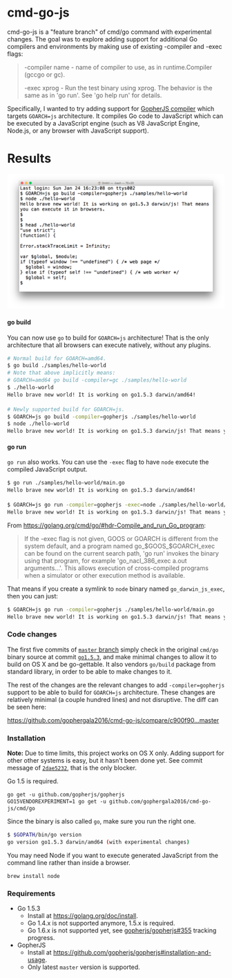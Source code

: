 # cmd-go-js

cmd-go-js is a "feature branch" of cmd/go command with experimental changes. The goal was to explore adding support for additional Go compilers and environments by making use of existing -compiler and -exec flags:

> -compiler name - name of compiler to use, as in runtime.Compiler (gccgo or gc).
>
> -exec xprog - Run the test binary using xprog. The behavior is the same as in 'go run'. See 'go help run' for details.

Specifically, I wanted to try adding support for [GopherJS compiler](https://github.com/gopherjs/gopherjs) which targets `GOARCH=js` architecture. It compiles Go code to JavaScript which can be executed by a JavaScript engine (such as V8 JavaScript Engine, Node.js, or any browser with JavaScript support).

# Results

![](Screenshot.png)

#### go build

You can now use `go` to build for `GOARCH=js` architecture! That is the only architecture that all browsers can execute natively, without any plugins.

```bash
# Normal build for GOARCH=amd64.
$ go build ./samples/hello-world
# Note that above implicitly means:
# GOARCH=amd64 go build -compiler=gc ./samples/hello-world
$ ./hello-world
Hello brave new world! It is working on go1.5.3 darwin/amd64!

# Newly supported build for GOARCH=js.
$ GOARCH=js go build -compiler=gopherjs ./samples/hello-world
$ node ./hello-world
Hello brave new world! It is working on go1.5.3 darwin/js! That means you can execute it in browsers.
```

#### go run

`go run` also works. You can use the `-exec` flag to have `node` execute the compiled JavaScript output.

```bash
$ go run ./samples/hello-world/main.go
Hello brave new world! It is working on go1.5.3 darwin/amd64!

$ GOARCH=js go run -compiler=gopherjs -exec=node ./samples/hello-world/main.go
Hello brave new world! It is working on go1.5.3 darwin/js! That means you can execute it in browsers.
```

From https://golang.org/cmd/go/#hdr-Compile_and_run_Go_program:

> If the -exec flag is not given, GOOS or GOARCH is different from the system default, and a program named go_$GOOS_$GOARCH_exec can be found on the current search path, 'go run' invokes the binary using that program, for example 'go_nacl_386_exec a.out arguments...'. This allows execution of cross-compiled programs when a simulator or other execution method is available.

That means if you create a symlink to `node` binary named `go_darwin_js_exec`, then you can just:

```bash
$ GOARCH=js go run -compiler=gopherjs ./samples/hello-world/main.go
Hello brave new world! It is working on go1.5.3 darwin/js! That means you can execute it in browsers.
```

### Code changes

The first five commits of [`master` branch](https://github.com/gophergala2016/cmd-go-js/commits/master) simply check in the original `cmd/go` binary source at commit [`go1.5.3`](https://github.com/golang/go/tree/go1.5.3), and make minimal changes to allow it to build on OS X and be go-gettable. It also vendors `go/build` package from standard library, in order to be able to make changes to it.

The rest of the changes are the relevant changes to add `-compiler=gopherjs` support to be able to build for `GOARCH=js` architecture. These changes are relatively minimal (a couple hundred lines) and not disruptive. The diff can be seen here:

https://github.com/gophergala2016/cmd-go-js/compare/c900f90...master

### Installation

**Note:** Due to time limits, this project works on OS X only. Adding support for other other systems is easy, but it hasn't been done yet. See commit message of [`2dae5232`](https://github.com/gophergala2016/cmd-go-js/commit/2dae52322dcef1b91b9b363fa2301da735188370), that is the only blocker.

Go 1.5 is required.

```
go get -u github.com/gopherjs/gopherjs
GO15VENDOREXPERIMENT=1 go get -u github.com/gophergala2016/cmd-go-js/cmd/go
```

Since the binary is also called `go`, make sure you run the right one.

```bash
$ $GOPATH/bin/go version
go version go1.5.3 darwin/amd64 (with experimental changes)
```

You may need Node if you want to execute generated JavaScript from the command line rather than inside a browser.

```
brew install node
```









### Requirements

- Go 1.5.3
	- Install at https://golang.org/doc/install.
	- Go 1.4.x is not supported anymore, 1.5.x is required.
	- Go 1.6.x is not supported yet, see [gopherjs/gopherjs#355](https://github.com/gopherjs/gopherjs/issues/355) tracking progress.
- GopherJS
	- Install at https://github.com/gopherjs/gopherjs#installation-and-usage.
	- Only latest `master` version is supported.

